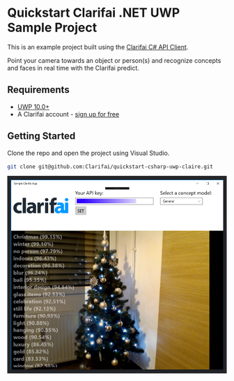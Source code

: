# Quickstart Clarifai .NET UWP Sample Project

This is an example project built using the [Clarifai C# API Client](https://github.com/clarifai/clarifai-csharp).

Point your camera towards an object or person(s) and recognize concepts and faces in real time with the Clarifai predict.

## Requirements

* [UWP 10.0+](https://www.visualstudio.com/vs/universal-windows-platform/)
* A Clarifai account - [sign up for free](https://clarifai.com/developer/account/signup?utm_source=github&utm_medium=readme&utm_campaign=clarifai%2Fquickstart-uwp-claire)

## Getting Started

Clone the repo and open the project using Visual Studio.

```bash
git clone git@github.com:Clarifai/quickstart-csharp-uwp-claire.git
```

![screenshot](screenshot.png)
